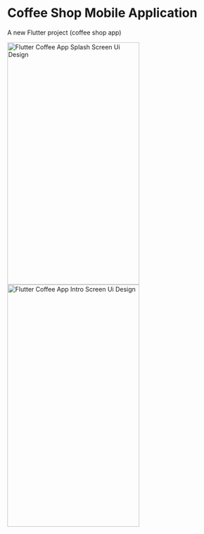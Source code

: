 # Coffee Shop Mobile Application

A new Flutter project (coffee shop app)

<img src="" alt="Flutter Coffee App Splash Screen Ui Design" width="300" height="550">

<img src="" alt="Flutter Coffee App Intro Screen Ui Design" width="300" height="550">

